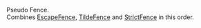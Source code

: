 Pseudo Fence.  
Combines [EscapeFence](/grunt-build-include/classes/fences.escapefence.html), [TildeFence](/grunt-build-include/classes/fences.tildefence.html) and [StrictFence](/grunt-build-include/classes/fences.strictfence.html) in this order.  